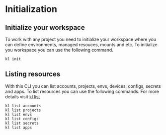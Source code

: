 # Initialization

## Initialize your workspace

To work with any project you need to initialize your workspace where you can define environments, managed resouces, mounts and etc. To initialize you workspace you can use the following command.

```
kl init
```

## Listing resources

With this CLI you can list accounts, projects, envs, devices, configs, secrets and apps. To list resources you can use the following commands. For more details visit [kl list](https://github.com/kloudlite/kl/blob/main/docs/kl/kl\_list.md)

```
kl list accounts
kl list projects
kl list envs
kl list configs
kl list secrets
kl list apps
```
